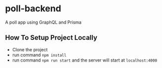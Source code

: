 # poll-backend
A poll app using GraphQL and Prisma

## How To Setup Project Locally

- Clone the project
- run command `npm install`
- run command `npm run start` and the server will start at `localhost:4000`
